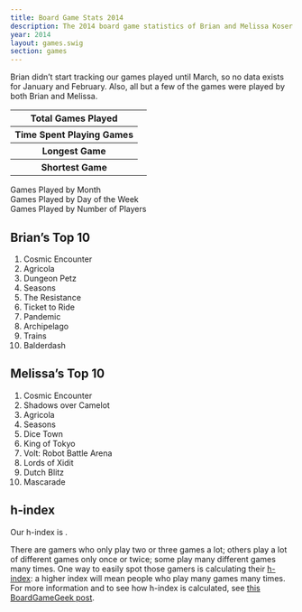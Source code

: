 ```yaml
---
title: Board Game Stats 2014
description: The 2014 board game statistics of Brian and Melissa Koser
year: 2014
layout: games.swig
section: games
---
```

Brian didn’t start tracking our games played until March, so no data exists for January and February. Also, all but a few of the games were played by both Brian and Melissa.
                
<table class="vertical-table paper">
    <tr>
        <th>Total Games Played</th>
        <td id="total-played"></td>
    </tr>
    <tr>
        <th>Time Spent Playing Games</th>
        <td id="time-spent"></td>
    </tr>
    <tr>
        <th>Longest Game</th>
        <td id="longest"></td>
    </tr>
    <tr>
        <th>Shortest Game</th>
        <td id="shortest"></td>
    </tr>
</table>
                
<div class="ct-played-by-month ct-chart ct-golden-section ct-wide-bar"></div>
<div class="chart-caption">Games Played by Month</div>

<div class="ct-played-by-day ct-chart ct-golden-section ct-wide-bar"></div>
<div class="chart-caption">Games Played by Day of the Week</div>

<div class="ct-played-by-player-count ct-chart ct-golden-section ct-wide-bar"></div>
<div class="chart-caption">Games Played by Number of Players</div>
                
<!--<div class="ct-listed-by-total-played ct-chart ct-golden-section"></div>
<div class="chart-caption">Games by Number of Times Played</div>-->

<!--<div class="ct-listed-by-minutes ct-chart ct-golden-section"></div>
<div class="chart-caption">Games by Total Minutes Played</div>-->

<!-- graph: games Brian won by % (min. 2 games played) -->

<!-- graph: games Melissa won by % (min. 2 games played) -->
                
## Brian’s Top 10
1. Cosmic Encounter
1. Agricola
1. Dungeon Petz
1. Seasons
1. The Resistance
1. Ticket to Ride
1. Pandemic
1. Archipelago
1. Trains
1. Balderdash


## Melissa’s Top 10
1. Cosmic Encounter
1. Shadows over Camelot
1. Agricola
1. Seasons
1. Dice Town
1. King of Tokyo
1. Volt: Robot Battle Arena
1. Lords of Xidit
1. Dutch Blitz
1. Mascarade
                
## h‐index
Our h-index is <span id="hindex"></span>.

There are gamers who only play two or three games a lot; others play a lot of different games only once or twice; some play many different games many times. One way to easily spot those gamers is calculating their [h-index](http://en.wikipedia.org/wiki/H-index): a higher index will mean people who play many games many times. For more information and to see how h-index is calculated, see [this BoardGameGeek post](boardgamegeek.com/thread/953084/whats-your-h-index).
                
<!-- New games played in 2014 -->